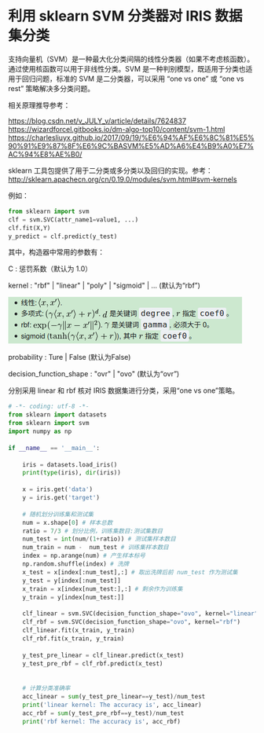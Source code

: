 # 利用 sklearn SVM 分类器对 IRIS 数据集分类

支持向量机（SVM）是一种最大化分类间隔的线性分类器（如果不考虑核函数）。通过使用核函数可以用于非线性分类。SVM 是一种判别模型，既适用于分类也适用于回归问题，标准的 SVM 是二分类器，可以采用 “one vs one” 或 “one vs rest” 策略解决多分类问题。

相关原理推导参考：

https://blog.csdn.net/v_JULY_v/article/details/7624837
https://wizardforcel.gitbooks.io/dm-algo-top10/content/svm-1.html
https://charlesliuyx.github.io/2017/09/19/%E6%94%AF%E6%8C%81%E5%90%91%E9%87%8F%E6%9C%BASVM%E5%AD%A6%E4%B9%A0%E7%AC%94%E8%AE%B0/

sklearn 工具包提供了用于二分类或多分类以及回归的实现。参考：http://sklearn.apachecn.org/cn/0.19.0/modules/svm.html#svm-kernels

例如：

```python
from sklearn import svm
clf = svm.SVC(attr_name1=value1, ...)
clf.fit(X,Y)
y_predict = clf.predict(y_test)
```

其中，构造器中常用的参数有：

C : 惩罚系数（默认为 1.0）

kernel : "rbf" | "linear" | "poly" | "sigmoid" | ... (默认为“rbf”)

![](kernel.png)

probability : Ture | False (默认为False)

decision_function_shape : "ovr" | "ovo"  (默认为“ovr”)

分别采用 linear 和 rbf 核对 IRIS 数据集进行分类，采用“one vs one”策略。

```python
# -*- coding: utf-8 -*-
from sklearn import datasets
from sklearn import svm
import numpy as np

if __name__ == '__main__':

    iris = datasets.load_iris() 
    print(type(iris), dir(iris))

    x = iris.get('data')
    y = iris.get('target')

    # 随机划分训练集和测试集
    num = x.shape[0] # 样本总数
    ratio = 7/3 # 划分比例，训练集数目:测试集数目
    num_test = int(num/(1+ratio)) # 测试集样本数目
    num_train = num -  num_test # 训练集样本数目
    index = np.arange(num) # 产生样本标号
    np.random.shuffle(index) # 洗牌
    x_test = x[index[:num_test],:] # 取出洗牌后前 num_test 作为测试集
    y_test = y[index[:num_test]]
    x_train = x[index[num_test:],:] # 剩余作为训练集
    y_train = y[index[num_test:]]

    clf_linear = svm.SVC(decision_function_shape="ovo", kernel="linear")
    clf_rbf = svm.SVC(decision_function_shape="ovo", kernel="rbf")
    clf_linear.fit(x_train, y_train)
    clf_rbf.fit(x_train, y_train)

    y_test_pre_linear = clf_linear.predict(x_test)
    y_test_pre_rbf = clf_rbf.predict(x_test)

    
    # 计算分类准确率
    acc_linear = sum(y_test_pre_linear==y_test)/num_test
    print('linear kernel: The accuracy is', acc_linear) 
    acc_rbf = sum(y_test_pre_rbf==y_test)/num_test
    print('rbf kernel: The accuracy is', acc_rbf) 
```



